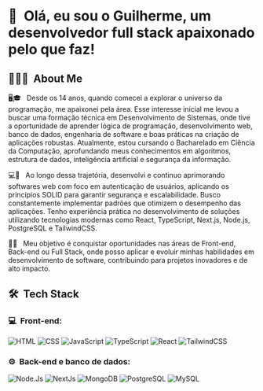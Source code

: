 <h1>👋 &nbsp;Olá, eu sou o Guilherme, um desenvolvedor full stack apaixonado pelo que faz!</h1>
<p align="center">

</p>

<h2> 👨🏻‍💻 &nbsp;About Me </h2>

🖥️🎓 &nbsp; Desde os 14 anos, quando comecei a explorar o universo da programação, me apaixonei pela área. Esse interesse inicial me levou a buscar uma formação técnica em Desenvolvimento de Sistemas, onde tive a oportunidade de aprender lógica de programação, desenvolvimento web, banco de dados, engenharia de software e boas práticas na criação de aplicações robustas. Atualmente, estou cursando o Bacharelado em Ciência da Computação, aprofundando meus conhecimentos em algoritmos, estrutura de dados, inteligência artificial e segurança da informação.

💻🔐 &nbsp; Ao longo dessa trajetória, desenvolvi e continuo aprimorando softwares web com foco em autenticação de usuários, aplicando os princípios SOLID para garantir segurança e escalabilidade. Busco constantemente implementar padrões que otimizem o desempenho das aplicações. Tenho experiência prática no desenvolvimento de soluções utilizando tecnologias modernas como React, TypeScript, Next.js, Node.js, PostgreSQL e TailwindCSS.

🚀💼 &nbsp; Meu objetivo é conquistar oportunidades nas áreas de Front-end, Back-end ou Full Stack, onde posso aplicar e evoluir minhas habilidades em desenvolvimento de software, contribuindo para projetos inovadores e de alto impacto.

<h2> 🛠 &nbsp;Tech Stack</h2>
<h3>💻 &nbsp;Front-end:</h3>

![HTML](https://img.shields.io/badge/-HTML-333333?style=flat&logo=HTML5)
![CSS](https://img.shields.io/badge/-CSS-333333?style=flat&logo=CSS3&logoColor=1572B6)
![JavaScript](https://img.shields.io/badge/-JavaScript-333333?style=flat&logo=javascript)
![TypeScript](https://img.shields.io/badge/-TypeScript-333333?style=flat&logo=typescript&logoColor=2D79C7)
![React](https://img.shields.io/badge/-React-333333?style=flat&logo=react)
![TailwindCSS](https://img.shields.io/badge/-tailwindcss-333333?style=flat&logo=tailwindcss)

<h3>⚙️ &nbsp;Back-end e banco de dados:</h3>

![Node.Js](https://img.shields.io/badge/-Node.js-333333?style=flat&logo=node.js)
![NextJs](https://img.shields.io/badge/-Next.js-333333?style=flat&logo=next.js)
![MongoDB](https://img.shields.io/badge/-MongoDB-333333?style=flat&logo=mongodb)
![PostgreSQL](https://img.shields.io/badge/-PostgreSQL-333333?style=flat&logo=postgresql)
![MySQL](https://img.shields.io/badge/-mysql-333333?style=flat&logo=mysql)


